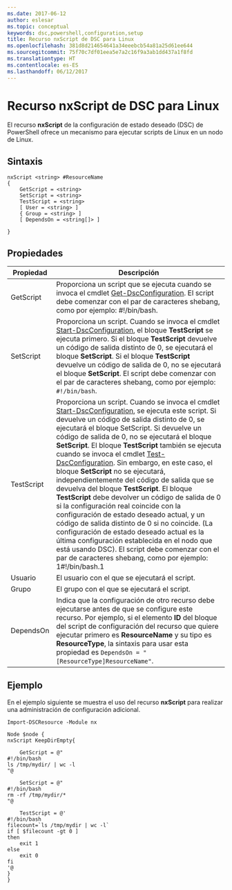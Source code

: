 ```yaml
---
ms.date: 2017-06-12
author: eslesar
ms.topic: conceptual
keywords: dsc,powershell,configuration,setup
title: Recurso nxScript de DSC para Linux
ms.openlocfilehash: 381d8d214654641a34eeebcb54a81a25d61ee644
ms.sourcegitcommit: 75f70c7df01eea5e7a2c16f9a3ab1dd437a1f8fd
ms.translationtype: HT
ms.contentlocale: es-ES
ms.lasthandoff: 06/12/2017
---
```

# <a name="dsc-for-linux-nxscript-resource"></a>Recurso nxScript de DSC para Linux

El recurso **nxScript** de la configuración de estado deseado (DSC) de PowerShell ofrece un mecanismo para ejecutar scripts de Linux en un nodo de Linux.

## <a name="syntax"></a>Sintaxis

```
nxScript <string> #ResourceName
{
    GetScript = <string>
    SetScript = <string>
    TestScript = <string>
    [ User = <string> ]
    { Group = <string> ]
    [ DependsOn = <string[]> ]

}
```

## <a name="properties"></a>Propiedades

|  Propiedad |  Descripción | 
|---|---|
| GetScript| Proporciona un script que se ejecuta cuando se invoca el cmdlet [Get-DscConfiguration](https://technet.microsoft.com/en-us/library/dn521625.aspx). El script debe comenzar con el par de caracteres shebang, como por ejemplo: #!/bin/bash.| 
| SetScript| Proporciona un script. Cuando se invoca el cmdlet [Start-DscConfiguration](https://technet.microsoft.com/en-us/library/dn521623.aspx), el bloque **TestScript** se ejecuta primero. Si el bloque **TestScript** devuelve un código de salida distinto de 0, se ejecutará el bloque **SetScript**. Si el bloque **TestScript** devuelve un código de salida de 0, no se ejecutará el bloque **SetScript**. El script debe comenzar con el par de caracteres shebang, como por ejemplo: `#!/bin/bash`.| 
| TestScript| Proporciona un script. Cuando se invoca el cmdlet [Start-DscConfiguration](https://technet.microsoft.com/en-us/library/dn521623.aspx), se ejecuta este script. Si devuelve un código de salida distinto de 0, se ejecutará el bloque SetScript. Si devuelve un código de salida de 0, no se ejecutará el bloque **SetScript**. El bloque **TestScript** también se ejecuta cuando se invoca el cmdlet [Test-DscConfiguration](https://technet.microsoft.com/en-us/library/dn407382.aspx). Sin embargo, en este caso, el bloque **SetScript** no se ejecutará, independientemente del código de salida que se devuelva del bloque **TestScript**. El bloque **TestScript** debe devolver un código de salida de 0 si la configuración real coincide con la configuración de estado deseado actual, y un código de salida distinto de 0 si no coincide. (La configuración de estado deseado actual es la última configuración establecida en el nodo que está usando DSC). El script debe comenzar con el par de caracteres shebang, como por ejemplo: 1#!/bin/bash.1| 
| Usuario| El usuario con el que se ejecutará el script.| 
| Grupo| El grupo con el que se ejecutará el script.| 
| DependsOn | Indica que la configuración de otro recurso debe ejecutarse antes de que se configure este recurso. Por ejemplo, si el elemento **ID** del bloque del script de configuración del recurso que quiere ejecutar primero es **ResourceName** y su tipo es **ResourceType**, la sintaxis para usar esta propiedad es `DependsOn = "[ResourceType]ResourceName"`.| 

## <a name="example"></a>Ejemplo

En el ejemplo siguiente se muestra el uso del recurso **nxScript** para realizar una administración de configuración adicional.

```
Import-DSCResource -Module nx 

Node $node {
nxScript KeepDirEmpty{

    GetScript = @"
#!/bin/bash
ls /tmp/mydir/ | wc -l
"@

    SetScript = @"
#!/bin/bash
rm -rf /tmp/mydir/*
"@

    TestScript = @'
#!/bin/bash
filecount=`ls /tmp/mydir | wc -l`
if [ $filecount -gt 0 ]
then
    exit 1
else
    exit 0
fi
'@
} 
}
```

